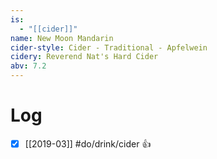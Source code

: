 ```yaml
---
is:
  - "[[cider]]"
name: New Moon Mandarin
cider-style: Cider - Traditional - Apfelwein
cidery: Reverend Nat's Hard Cider
abv: 7.2
---
```


# Log
- [x] [[2019-03]] #do/drink/cider 👍
